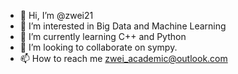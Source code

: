 - 👋 Hi, I’m @zwei21
- 👀 I’m interested in Big Data and Machine Learning
- 🌱 I’m currently learning C++ and Python
- 💞️ I’m looking to collaborate on sympy.
- 📫 How to reach me zwei_academic@outlook.com

<!---
zwei21/zwei21 is a ✨ special ✨ repository because its `README.md` (this file) appears on your GitHub profile.
You can click the Preview link to take a look at your changes.
--->
